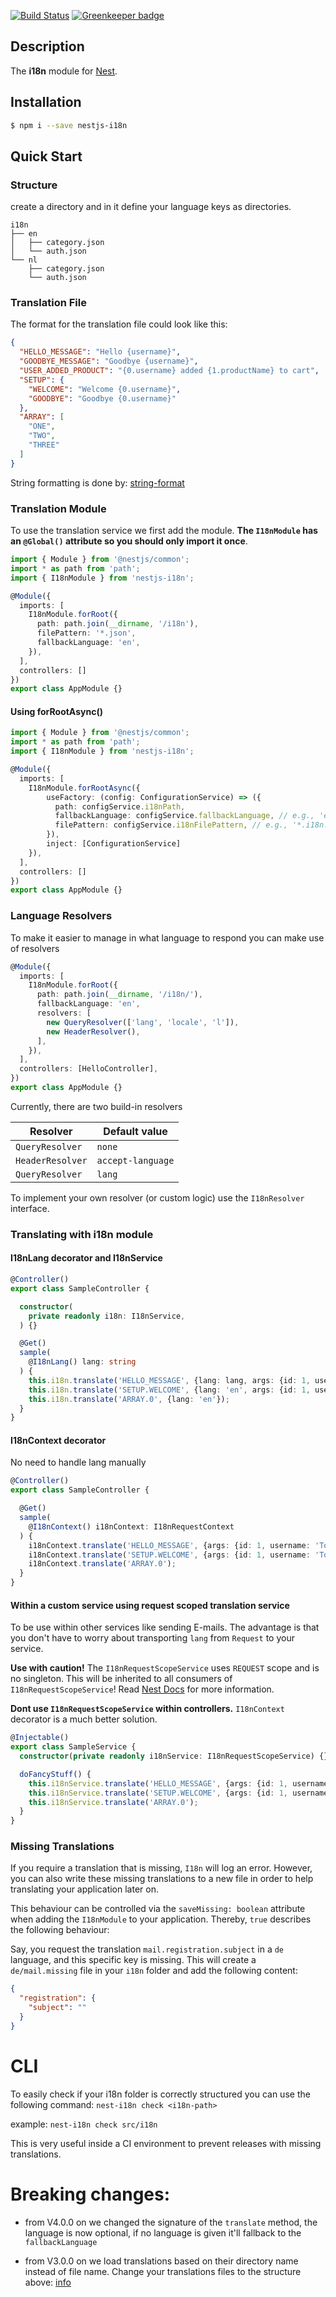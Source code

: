 [![Build Status](https://travis-ci.org/ToonvanStrijp/nestjs-i18n.svg?branch=master)](https://travis-ci.org/ToonvanStrijp/nestjs-i18n) [![Greenkeeper badge](https://badges.greenkeeper.io/ToonvanStrijp/nestjs-i18n.svg)](https://greenkeeper.io/)

## Description
The **i18n** module for [Nest](https://github.com/nestjs/nest).

## Installation
```bash
$ npm i --save nestjs-i18n
```

## Quick Start

### Structure
create a directory and in it define your language keys as directories.
```
i18n
├── en
│   ├── category.json
│   └── auth.json
└── nl
    ├── category.json
    └── auth.json
```

### Translation File
The format for the translation file could look like this:
```json
{
  "HELLO_MESSAGE": "Hello {username}",
  "GOODBYE_MESSAGE": "Goodbye {username}",
  "USER_ADDED_PRODUCT": "{0.username} added {1.productName} to cart",
  "SETUP": {
    "WELCOME": "Welcome {0.username}",
    "GOODBYE": "Goodbye {0.username}"
  },
  "ARRAY": [
    "ONE",
    "TWO",
    "THREE"
  ]
}
```
String formatting is done by: [string-format](https://github.com/davidchambers/string-format)

### Translation Module
To use the translation service we first add the module. **The `I18nModule` has an `@Global()` attribute so you should only import it once**.
```typescript
import { Module } from '@nestjs/common';
import * as path from 'path';
import { I18nModule } from 'nestjs-i18n';

@Module({
  imports: [
    I18nModule.forRoot({
      path: path.join(__dirname, '/i18n'), 
      filePattern: '*.json',
      fallbackLanguage: 'en',
    }),
  ],
  controllers: []
})
export class AppModule {}
```

#### Using forRootAsync()
```typescript
import { Module } from '@nestjs/common';
import * as path from 'path';
import { I18nModule } from 'nestjs-i18n';

@Module({
  imports: [
    I18nModule.forRootAsync({ 
        useFactory: (config: ConfigurationService) => ({ 
          path: configService.i18nPath, 
          fallbackLanguage: configService.fallbackLanguage, // e.g., 'en'
          filePattern: configService.i18nFilePattern, // e.g., '*.i18n.json'
        }),
        inject: [ConfigurationService] 
    }),
  ],
  controllers: []
})
export class AppModule {}
```

### Language Resolvers
To make it easier to manage in what language to respond you can make use of resolvers
```typescript
@Module({
  imports: [
    I18nModule.forRoot({
      path: path.join(__dirname, '/i18n/'),
      fallbackLanguage: 'en',
      resolvers: [
        new QueryResolver(['lang', 'locale', 'l']),
        new HeaderResolver(),
      ],
    }),
  ],
  controllers: [HelloController],
})
export class AppModule {}
```
Currently, there are two build-in resolvers

| Resolver | Default value |
| ------------- | ------------- |
| `QueryResolver`  | `none` |
| `HeaderResolver`  | `accept-language` |
| `QueryResolver`  | `lang` |

To implement your own resolver (or custom logic) use the `I18nResolver` interface.

### Translating with i18n module
#### I18nLang decorator and I18nService
```typescript
@Controller()
export class SampleController {

  constructor(
    private readonly i18n: I18nService,
  ) {}

  @Get()
  sample(
    @I18nLang() lang: string
  ) {
    this.i18n.translate('HELLO_MESSAGE', {lang: lang, args: {id: 1, username: 'Toon'}});
    this.i18n.translate('SETUP.WELCOME', {lang: 'en', args: {id: 1, username: 'Toon'}});
    this.i18n.translate('ARRAY.0', {lang: 'en'});
  }
}
```

#### I18nContext decorator
No need to handle lang manually
```typescript
@Controller()
export class SampleController {

  @Get()
  sample(
    @I18nContext() i18nContext: I18nRequestContext
  ) {
    i18nContext.translate('HELLO_MESSAGE', {args: {id: 1, username: 'Toon'}})
    i18nContext.translate('SETUP.WELCOME', {args: {id: 1, username: 'Toon'}});
    i18nContext.translate('ARRAY.0');
  }
}
```

#### Within a custom service using request scoped translation service
To be use within other services like sending E-mails.
The advantage is that you don't have to worry about transporting `lang` from `Request` to your service. 

**Use with caution!** The `I18nRequestScopeService` uses `REQUEST` scope and is no singleton. 
This will be inherited to all consumers of `I18nRequestScopeService`!
Read [Nest Docs](https://docs.nestjs.com/fundamentals/injection-scopes) for more information.

**Dont use `I18nRequestScopeService` within controllers.** `I18nContext` decorator is a much better solution.     
```typescript
@Injectable()
export class SampleService {
  constructor(private readonly i18nService: I18nRequestScopeService) {}

  doFancyStuff() {
    this.i18nService.translate('HELLO_MESSAGE', {args: {id: 1, username: 'Toon'}})
    this.i18nService.translate('SETUP.WELCOME', {args: {id: 1, username: 'Toon'}});
    this.i18nService.translate('ARRAY.0');
  }
}
```

### Missing Translations
If you require a translation that is missing, `I18n` will log an error. However, you can also write these missing translations to a new file in order to help translating your application later on.

This behaviour can be controlled via the `saveMissing: boolean` attribute when adding the `I18nModule` to your application. Thereby, `true` describes the following behaviour:

Say, you request the translation `mail.registration.subject` in a `de` language, and this specific key is missing. This will create a `de/mail.missing` file in your `i18n` folder and add the following content:
```json
{
  "registration": {
    "subject": ""
  }
}
```

# CLI
To easily check if your i18n folder is correctly structured you can use the following command:
`nest-i18n check <i18n-path>`

example: `nest-i18n check src/i18n`

This is very useful inside a CI environment to prevent releases with missing translations.

# Breaking changes:
- from V4.0.0 on we changed the signature of the `translate` method, the language is now optional, if no language is given it'll fallback to the `fallbackLanguage`

- from V3.0.0 on we load translations based on their directory name instead of file name. Change your translations files to the structure above: [info](https://github.com/ToonvanStrijp/nestjs-i18n#structure)
